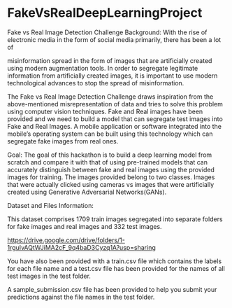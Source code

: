 # FakeVsRealDeepLearningProject

Fake vs Real Image Detection Challenge Background:
With the rise of electronic media in the form of social media primarily, there has been a lot of

misinformation spread in the form of images that are artificially created using modern augmentation tools. In order to segregate legitimate information from artificially created images, it is important to use modern technological advances to stop the spread of misinformation.

The Fake vs Real Image Detection Challenge draws inspiration from the above-mentioned misrepresentation of data and tries to solve this problem using computer vision techniques. Fake and Real images have been provided and we need to build a model that can segregate test images into Fake and Real Images. A mobile application or software integrated into the mobile’s operating system can be built using this technology which can segregate fake images from real ones.

Goal:
The goal of this hackathon is to build a deep learning model from scratch and compare it with that of using pre-trained models that can accurately distinguish between fake and real images using the provided images for training. The images provided belong to two classes. Images that were actually clicked using cameras vs images that were artificially created using Generative Adversarial Networks(GANs).

Dataset and Files Information:

This dataset comprises 1709 train images segregated into separate folders for fake images and real images and 332 test images.

https://drive.google.com/drive/folders/1-1rguIvAQtWJiMA2cF_9q4baD3Cyzq1A?usp=sharing

You have also been provided with a train.csv file which contains the labels for each file name and a test.csv file has been provided for the names of all test images in the test folder.

A sample_submission.csv file has been provided to help you submit your predictions against the file names in the test folder.
